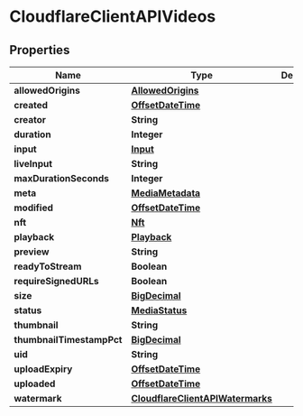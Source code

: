 # CloudflareClientAPIVideos

## Properties
Name | Type | Description | Notes
------------ | ------------- | ------------- | -------------
**allowedOrigins** | [**AllowedOrigins**](AllowedOrigins.md) |  |  [optional]
**created** | [**OffsetDateTime**](OffsetDateTime.md) |  |  [optional]
**creator** | **String** |  |  [optional]
**duration** | **Integer** |  |  [optional]
**input** | [**Input**](Input.md) |  |  [optional]
**liveInput** | **String** |  |  [optional]
**maxDurationSeconds** | **Integer** |  |  [optional]
**meta** | [**MediaMetadata**](MediaMetadata.md) |  |  [optional]
**modified** | [**OffsetDateTime**](OffsetDateTime.md) |  |  [optional]
**nft** | [**Nft**](Nft.md) |  |  [optional]
**playback** | [**Playback**](Playback.md) |  |  [optional]
**preview** | **String** |  |  [optional]
**readyToStream** | **Boolean** |  |  [optional]
**requireSignedURLs** | **Boolean** |  |  [optional]
**size** | [**BigDecimal**](BigDecimal.md) |  |  [optional]
**status** | [**MediaStatus**](MediaStatus.md) |  |  [optional]
**thumbnail** | **String** |  |  [optional]
**thumbnailTimestampPct** | [**BigDecimal**](BigDecimal.md) |  |  [optional]
**uid** | **String** |  |  [optional]
**uploadExpiry** | [**OffsetDateTime**](OffsetDateTime.md) |  |  [optional]
**uploaded** | [**OffsetDateTime**](OffsetDateTime.md) |  |  [optional]
**watermark** | [**CloudflareClientAPIWatermarks**](CloudflareClientAPIWatermarks.md) |  |  [optional]
